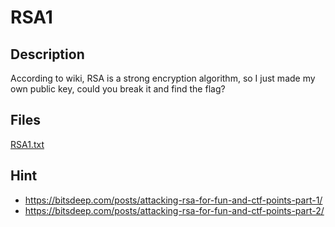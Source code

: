 # RSA1

## Description

According to wiki, RSA is a strong encryption algorithm, so I just made my own public key, could you break it and find the flag?  

## Files

[RSA1.txt](challenge/RSA1.txt)

## Hint

- https://bitsdeep.com/posts/attacking-rsa-for-fun-and-ctf-points-part-1/
- https://bitsdeep.com/posts/attacking-rsa-for-fun-and-ctf-points-part-2/
